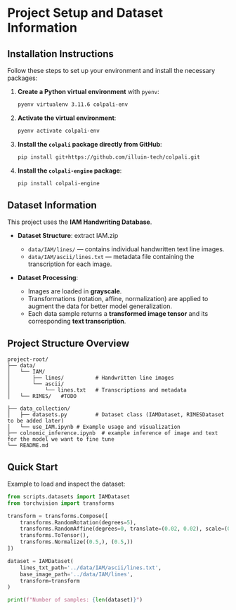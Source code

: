 # Project Setup and Dataset Information

## Installation Instructions

Follow these steps to set up your environment and install the necessary packages:

1. **Create a Python virtual environment** with `pyenv`:
   ```bash
   pyenv virtualenv 3.11.6 colpali-env
   ```

2. **Activate the virtual environment**:
   ```bash
   pyenv activate colpali-env
   ```

3. **Install the `colpali` package directly from GitHub**:
   ```bash
   pip install git+https://github.com/illuin-tech/colpali.git
   ```

4. **Install the `colpali-engine` package**:
   ```bash
   pip install colpali-engine
   ```

## Dataset Information

This project uses the **IAM Handwriting Database**.

- **Dataset Structure**:
extract IAM.zip
  - `data/IAM/lines/` — contains individual handwritten text line images.
  - `data/IAM/ascii/lines.txt` — metadata file containing the transcription for each image.

- **Dataset Processing**:
  - Images are loaded in **grayscale**.
  - Transformations (rotation, affine, normalization) are applied to augment the data for better model generalization.
  - Each data sample returns a **transformed image tensor** and its corresponding **text transcription**.

## Project Structure Overview

```
project-root/
├── data/
│   └── IAM/
│       ├── lines/          # Handwritten line images
│       └── ascii/
│           └── lines.txt   # Transcriptions and metadata
│   └── RIMES/   #TODO

├── data_collection/
│   ├── datasets.py         # Dataset class (IAMDataset, RIMESDataset to be added later)
│   └── use_IAM.ipynb # Example usage and visualization
├── colnomic_inference.ipynb  # example inference of image and text for the model we want to fine tune
└── README.md

```

## Quick Start

Example to load and inspect the dataset:

```python
from scripts.datasets import IAMDataset
from torchvision import transforms

transform = transforms.Compose([
    transforms.RandomRotation(degrees=5),
    transforms.RandomAffine(degrees=0, translate=(0.02, 0.02), scale=(0.95, 1.05), shear=5),
    transforms.ToTensor(),
    transforms.Normalize((0.5,), (0.5,))
])

dataset = IAMDataset(
    lines_txt_path='../data/IAM/ascii/lines.txt',
    base_image_path='../data/IAM/lines',
    transform=transform
)

print(f"Number of samples: {len(dataset)}")
```
